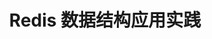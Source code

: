 ---
layout: post                                   #这个博客的布局文件
title: Redis 数据结构应用实践     #博客标题
category: 技术                                  #博客分类
tags: Redis                                   #博客标签 
---